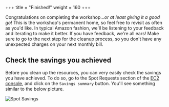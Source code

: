 +++
title = "Finished!"
weight = 160
+++

Congratulations on completing the workshop...*or at least giving it a good go*!  This is the workshop's permanent home, so feel free to revisit as often as you'd like.  In typical Amazon fashion, we'll be listening to your feedback and iterating to make it better.  If you have feedback, we're all ears!  Make sure to go to the next step for the cleanup process, so you don't have any unexpected charges on your next monthly bill.  

## Check the savings you achieved

Before you clean up the resources, you can very easily check the savings you have achieved. To do so, go to the Spot Requests section of the [EC2 console](https://console.aws.amazon.com/ec2sp/v2/home#/spot), and click on the `Savings summary` button. You'll see something similar to the below picture.

![Spot Savings](/images/running-amazon-ec2-workloads-at-scale/spot-savings-summary.png)